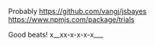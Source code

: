 Probably
https://github.com/vangj/jsbayes
https://www.npmjs.com/package/trials

Good beats!
x__xx-x-x-x-x___
